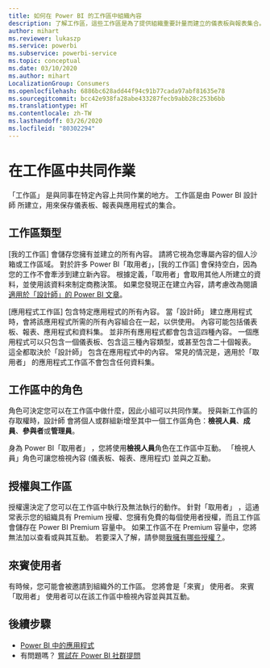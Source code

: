 ```yaml
---
title: 如何在 Power BI 的工作區中組織內容
description: 了解工作區，這些工作區是為了提供組織重要計量而建立的儀表板與報表集合。
author: mihart
ms.reviewer: lukaszp
ms.service: powerbi
ms.subservice: powerbi-service
ms.topic: conceptual
ms.date: 03/10/2020
ms.author: mihart
LocalizationGroup: Consumers
ms.openlocfilehash: 6886bc628add44f94c91b77cada97abf81635e78
ms.sourcegitcommit: bcc42e938fa28abe433287fecb9abb28c253b6bb
ms.translationtype: HT
ms.contentlocale: zh-TW
ms.lasthandoff: 03/26/2020
ms.locfileid: "80302294"
---
```

# <a name="collaborate-in-workspaces"></a>在工作區中共同作業

 「工作區」  是與同事在特定內容上共同作業的地方。 工作區是由 Power BI 設計師  所建立，用來保存儀表板、報表與應用程式的集合。 

## <a name="types-of-workspaces"></a>工作區類型
[我的工作區]  會儲存您擁有並建立的所有內容。 請將它視為您專屬內容的個人沙箱或工作區域。 對於許多 Power BI「取用者」，[我的工作區]  會保持空白，因為您的工作不會牽涉到建立新內容。 根據定義，「取用者」會取用其他人所建立的資料，並使用該資料來制定商務決策。 如果您發現正在建立內容，請考慮改為閱讀[適用於「設計師」的 Power BI 文章](../create-reports/index.yml)。

[應用程式工作區]  包含特定應用程式的所有內容。 當「設計師」  建立應用程式時，會將該應用程式所需的所有內容組合在一起，以供使用。 內容可能包括儀表板、報表、應用程式和資料集。 並非所有應用程式都會包含這四種內容。 一個應用程式可以只包含一個儀表板、包含這三種內容類型，或甚至包含二十個報表。 這全都取決於「設計師」  包含在應用程式中的內容。 常見的情況是，適用於「取用者」  的應用程式工作區不會包含任何資料集。

<!--<art showing different wss> -->

## <a name="roles-in-the-workspaces"></a>工作區中的角色

角色可決定您可以在工作區中做什麼，因此小組可以共同作業。  授與新工作區的存取權時，設計師  會將個人或群組新增至其中一個工作區角色：**檢視人員**、**成員**、**參與者**或**管理員**。 

身為 Power BI「取用者」  ，您將使用**檢視人員**角色在工作區中互動。 「檢視人員」角色可讓您檢視內容 (儀表板、報表、應用程式) 並與之互動。 <!--For a detailed list of what you can do as a *consumer* with the Viewer role, see [Viewer role in an organization with Premium](end-user-license.md#viewer-role-in-an-organization-with-a-premium-license).-->

## <a name="licensing-and-workspaces"></a>授權與工作區
授權還決定了您可以在工作區中執行及無法執行的動作。 針對「取用者」  ，這通常表示您的組織具有 Premium 授權、您擁有免費的每個使用者授權，而且工作區會儲存在 Power BI Premium 容量中。  如果工作區不在 Premium 容量中，您將無法加以查看或與其互動。 若要深入了解，請參閱[我擁有哪些授權？](end-user-license.md)。

## <a name="guest-users"></a>來賓使用者
有時候，您可能會被邀請到組織外的工作區。 您將會是「來賓」  使用者。 來賓「取用者」  使用者可以在該工作區中檢視內容並與其互動。 





## <a name="next-steps"></a>後續步驟
* [Power BI 中的應用程式](end-user-apps.md)    
* 有問題嗎？ [嘗試在 Power BI 社群提問](https://community.powerbi.com/)













